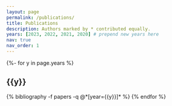```yaml
---
layout: page
permalink: /publications/
title: Publications
description: Authors marked by * contributed equally.
years: [2023, 2022, 2021, 2020] # prepend new years here
nav: true
nav_order: 1
---
```

<!-- _pages/publications.md -->
<div class="publications">

{%- for y in page.years %}
  <h2 class="year">{{y}}</h2>
  {% bibliography -f papers -q @*[year={{y}}]* %}
{% endfor %}

</div>
